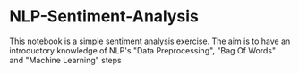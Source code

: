 # NLP-Sentiment-Analysis
This notebook is a simple sentiment analysis exercise. The aim is to have an introductory knowledge of NLP's "Data Preprocessing", "Bag Of Words" and "Machine Learning" steps
